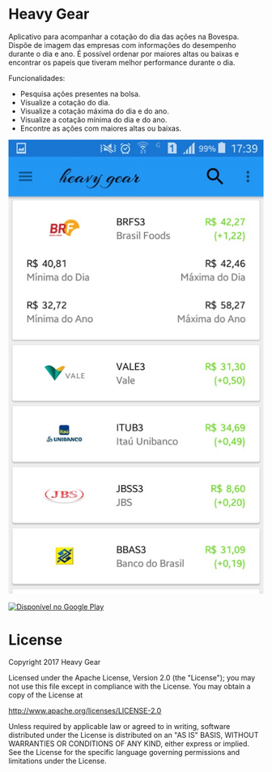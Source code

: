 # Heavy Gear
Aplicativo para acompanhar a cotação do dia das ações na Bovespa.
Dispõe de imagem das empresas com informações do desempenho durante o dia e ano.
É possível ordenar por maiores altas ou baixas e encontrar os papeis que tiveram melhor performance durante o dia.

Funcionalidades:
- Pesquisa ações presentes na bolsa.
- Visualize a cotação do dia.
- Visualize a cotação máxima do dia e do ano.
- Visualize a cotação mínima do dia e do ano. 
- Encontre as ações com maiores altas ou baixas.

![alt text](https://github.com/bruno-cunha/heavy-gear/blob/master/app/src/main/assets/2.jpg)

<a href="https://play.google.com/store/apps/details?id=br.com.bcunha.bovespa.cryptocoins" target="_blank">
<img src="https://play.google.com/intl/en_us/badges/images/generic/pt-br_badge_web_generic.png" alt="Disponível no Google Play" height="90"/></a>

# License
Copyright 2017 Heavy Gear

Licensed under the Apache License, Version 2.0 (the "License");
you may not use this file except in compliance with the License.
You may obtain a copy of the License at

http://www.apache.org/licenses/LICENSE-2.0

Unless required by applicable law or agreed to in writing, software
distributed under the License is distributed on an "AS IS" BASIS,
WITHOUT WARRANTIES OR CONDITIONS OF ANY KIND, either express or implied.
See the License for the specific language governing permissions and
limitations under the License.

